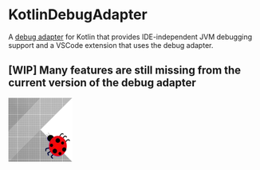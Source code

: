 # KotlinDebugAdapter
A [debug adapter](https://microsoft.github.io/debug-adapter-protocol/) for Kotlin that provides IDE-independent JVM debugging support and a VSCode extension that uses the debug adapter.

## [WIP] Many features are still missing from the current version of the debug adapter

![Icon](Icon128.png)
